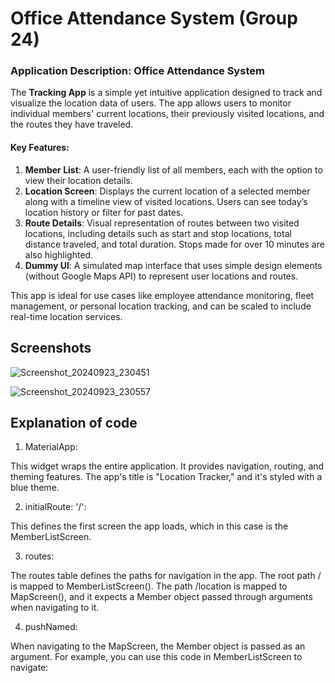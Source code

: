 
# Office Attendance System (Group 24)

### Application Description: **Office Attendance System**

The **Tracking App** is a simple yet intuitive application designed to track and visualize the location data of users. The app allows users to monitor individual members' current locations, their previously visited locations, and the routes they have traveled. 

#### Key Features:
1. **Member List**: A user-friendly list of all members, each with the option to view their location details.
2. **Location Screen**: Displays the current location of a selected member along with a timeline view of visited locations. Users can see today’s location history or filter for past dates.
3. **Route Details**: Visual representation of routes between two visited locations, including details such as start and stop locations, total distance traveled, and total duration. Stops made for over 10 minutes are also highlighted.
4. **Dummy UI**: A simulated map interface that uses simple design elements (without Google Maps API) to represent user locations and routes.

This app is ideal for use cases like employee attendance monitoring, fleet management, or personal location tracking, and can be scaled to include real-time location services.


## Screenshots

![Screenshot_20240923_230451](https://github.com/user-attachments/assets/a0bd47b4-dda8-4284-b692-1a3385494289)


![Screenshot_20240923_230557](https://github.com/user-attachments/assets/1fbccbff-31f2-431e-b8e0-6fce7ca6ccd2)



## Explanation of code

1. MaterialApp:

This widget wraps the entire application. It provides navigation, routing, and theming features.
The app's title is "Location Tracker," and it's styled with a blue theme.

2. initialRoute: '/':

This defines the first screen the app loads, which in this case is the MemberListScreen.

3. routes:

The routes table defines the paths for navigation in the app.
The root path / is mapped to MemberListScreen().
The path /location is mapped to MapScreen(), and it expects a Member object passed through arguments when navigating to it.

4. pushNamed:

When navigating to the MapScreen, the Member object is passed as an argument. For example, you can use this code in MemberListScreen to navigate:
